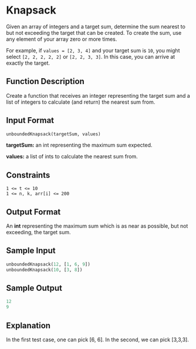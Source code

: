 # Knapsack

Given an array of integers and a target sum, determine the sum nearest to but not exceeding the target that can be created. To create the sum, use any element of your array zero or more times.

For example, if ```values = [2, 3, 4]``` and your target sum is ```10```, you might select ```[2, 2, 2, 2, 2]``` or ```[2, 2, 3, 3]```. In this case, you can arrive at exactly the target.

## Function Description

Create a function that receives an integer representing the target sum and a list of integers to calculate (and return) the nearest sum from.

## Input Format

```python
unboundedKnapsack(targetSum, values)
```

**targetSum:** an int representing the maximum sum expected.

**values:** a list of ints to calculate the nearest sum from.

## Constraints
```
1 <= t <= 10
1 <= n, k, arr[i] <= 200
```

## Output Format

An **int** representing the maximum sum which is as near as possible, but not exceeding, the target sum.

## Sample Input
```python
unboundedKnapsack(12, [1, 6, 9])
unboundedKnapsack(10, [3, 8])
```

## Sample Output
```python
12
9
```

## Explanation

In the first test case, one can pick [6, 6]. In the second, we can pick [3,3,3].